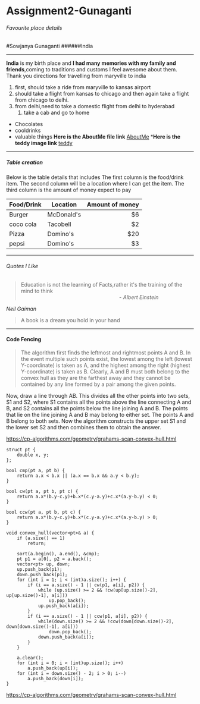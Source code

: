 # Assignment2-Gunaganti
###### Favourite place details
#Sowjanya Gunaganti
######India 

---

**India** is my birth place and **I had many memories with my family and friends**,coming to traditions and customs I feel awesome about them.
Thank you
directions for travelling from maryville to india
1. first, should take a ride from maryville to kansas airport 
2. should take a flight from kansas to chicago and then again take a flight from chicago to delhi.
3. from delhi,need to take a domestic flight from delhi to hyderabad
    1. take a cab and go to home
* Chocolates 
* cooldrinks
* valuable things 
**Here is the AboutMe file link**
[AboutMe](https://github.com/SowjanyaGunaganti/Assignment2-Gunaganti/blob/main/AboutMe.md)
***Here is the teddy image link**
[teddy](https://github.com/SowjanyaGunaganti/Assignment2-Gunaganti/blob/main/image.jpg)

---

##### Table creation
Below is the table details that includes 
The first column is the food/drink item.
The second column will be a location where I can get the item.
The third column is the amount of money expect to pay

| Food/Drink | Location | Amount of money |
|          ---    |     ---    |   ---:   |
| Burger    | McDonald's  | $6       |
| coco cola | Tacobell    | $2       |
| Pizza     | Domino's    | $20      |
| pepsi     | Domino's    | $3       |

---

###### Quotes I Like


 > Education is not the learning of Facts,rather it's the training of the mind to think <br> 
 &nbsp; &nbsp; &nbsp; &nbsp; &nbsp; &nbsp; &nbsp; &nbsp; &nbsp; &nbsp; &nbsp; &nbsp; &nbsp; &nbsp; &nbsp; &nbsp; &nbsp; &nbsp; &nbsp; &nbsp; &nbsp; &nbsp; &nbsp; &nbsp; &nbsp; &nbsp; &nbsp; &nbsp; &nbsp; &nbsp; &nbsp; &nbsp; &nbsp; &nbsp;- *Albert Einstein*


  *Neil Gaiman*

 > A book is a dream you hold in your hand

 ---

 #### Code Fencing
 >The algorithm first finds the leftmost and rightmost points A and B. In the event multiple such points exist, the lowest among the left (lowest Y-coordinate) is taken as A, and the highest among the right (highest Y-coordinate) is taken as B. Clearly, A and B must both belong to the convex hull as they are the farthest away and they cannot be contained by any line formed by a pair among the given points.

Now, draw a line through AB. This divides all the other points into two sets, S1 and S2, where S1 contains all the points above the line connecting A and B, and S2 contains all the points below the line joining A and B. The points that lie on the line joining A and B may belong to either set. The points A and B belong to both sets. Now the algorithm constructs the upper set S1 and the lower set S2 and then combines them to obtain the answer.

<https://cp-algorithms.com/geometry/grahams-scan-convex-hull.html>
~~~
struct pt {
    double x, y;
};

bool cmp(pt a, pt b) {
    return a.x < b.x || (a.x == b.x && a.y < b.y);
}

bool cw(pt a, pt b, pt c) {
    return a.x*(b.y-c.y)+b.x*(c.y-a.y)+c.x*(a.y-b.y) < 0;
}

bool ccw(pt a, pt b, pt c) {
    return a.x*(b.y-c.y)+b.x*(c.y-a.y)+c.x*(a.y-b.y) > 0;
}

void convex_hull(vector<pt>& a) {
    if (a.size() == 1)
        return;

    sort(a.begin(), a.end(), &cmp);
    pt p1 = a[0], p2 = a.back();
    vector<pt> up, down;
    up.push_back(p1);
    down.push_back(p1);
    for (int i = 1; i < (int)a.size(); i++) {
        if (i == a.size() - 1 || cw(p1, a[i], p2)) {
            while (up.size() >= 2 && !cw(up[up.size()-2], up[up.size()-1], a[i]))
                up.pop_back();
            up.push_back(a[i]);
        }
        if (i == a.size() - 1 || ccw(p1, a[i], p2)) {
            while(down.size() >= 2 && !ccw(down[down.size()-2], down[down.size()-1], a[i]))
                down.pop_back();
            down.push_back(a[i]);
        }
    }

    a.clear();
    for (int i = 0; i < (int)up.size(); i++)
        a.push_back(up[i]);
    for (int i = down.size() - 2; i > 0; i--)
        a.push_back(down[i]);
}
~~~
<https://cp-algorithms.com/geometry/grahams-scan-convex-hull.html>




    